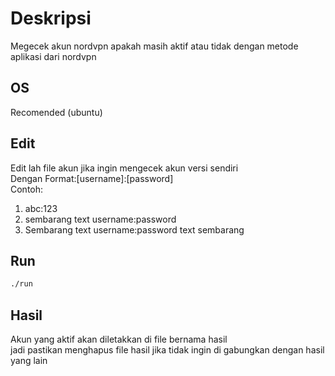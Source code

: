 # Deskripsi
Megecek akun nordvpn apakah masih aktif atau tidak dengan metode aplikasi dari nordvpn

## OS
Recomended (ubuntu)

## Edit 
Edit lah file akun jika ingin mengecek akun versi sendiri<br>Dengan Format:[username]:[password]<br>Contoh:
<ol>
<li>abc:123</li>
<li>sembarang text username:password</li>
<li>Sembarang text username:password text sembarang</li>
</ol>

## Run
```bash
./run
```

## Hasil
Akun yang aktif akan diletakkan di file bernama hasil<br>jadi pastikan menghapus file hasil jika tidak ingin di gabungkan dengan hasil yang lain
